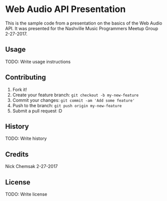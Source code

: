 # Web Audio API Presentation
This is the sample code from a presentation on the basics of the Web Audio API.
It was presented for the Nashville Music Programmers Meetup Group 2-27-2017.

## Usage
TODO: Write usage instructions

## Contributing
1. Fork it!
2. Create your feature branch: `git checkout -b my-new-feature`
3. Commit your changes: `git commit -am 'Add some feature'`
4. Push to the branch: `git push origin my-new-feature`
5. Submit a pull request :D

## History
TODO: Write history

## Credits
Nick Chemsak
2-27-2017

## License
TODO: Write license
